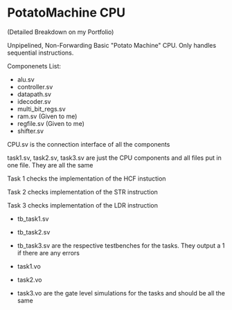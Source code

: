 # PotatoMachine CPU
(Detailed Breakdown on my Portfolio)

Unpipelined, Non-Forwarding Basic "Potato Machine" CPU.
Only handles sequential instructions.


Componenets List: 
- alu.sv
- controller.sv
- datapath.sv
- idecoder.sv
- multi_bit_regs.sv
- ram.sv (Given to me) 
- regfile.sv (Given to me) 
- shifter.sv 


CPU.sv is the connection interface of all the components

task1.sv, task2.sv, task3.sv are just the CPU components and all files put in one file. They are all the same

Task 1 checks the implementation of the HCF instuction

Task 2 checks implementation of the STR instruction

Task 3 checks implementation of the LDR instruction 


- tb_task1.sv
- tb_task2.sv
- tb_task3.sv
are the respective testbenches for the tasks. They output a 1 if there are any errors 


- task1.vo
- task2.vo
- task3.vo
are the gate level simulations for the tasks and should be all the same 


